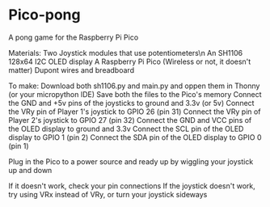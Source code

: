 # Pico-pong
A pong game for the Raspberry Pi Pico

Materials:
  Two Joystick modules that use potentiometers\n
  An SH1106 128x64 I2C OLED display
  A Raspberry Pi Pico (Wireless or not, it doesn't matter)
  Dupont wires and breadboard

To make:
  Download both sh1106.py and main.py and oppen them in Thonny (or your micropython IDE)
  Save both the files to the Pico's memory
  Connect the GND and +5v pins of the joysticks to ground and 3.3v (or 5v)
  Connect the VRy pin of Player 1's joystick to GPIO 26 (pin 31)
  Connect the VRy pin of Player 2's joystick to GPIO 27 (pin 32)
  Connect the GND and VCC pins of the OLED display to ground and 3.3v
  Connect the SCL pin of the OLED display to GPIO 1 (pin 2)
  Connect the SDA pin of the OLED display to GPIO 0 (pin 1)

Plug in the Pico to a power source and ready up by wiggling your joystick up and down

If it doesn't work, check your pin connections
If the joystick doesn't work, try using VRx instead of VRy, or turn your joystick sideways
